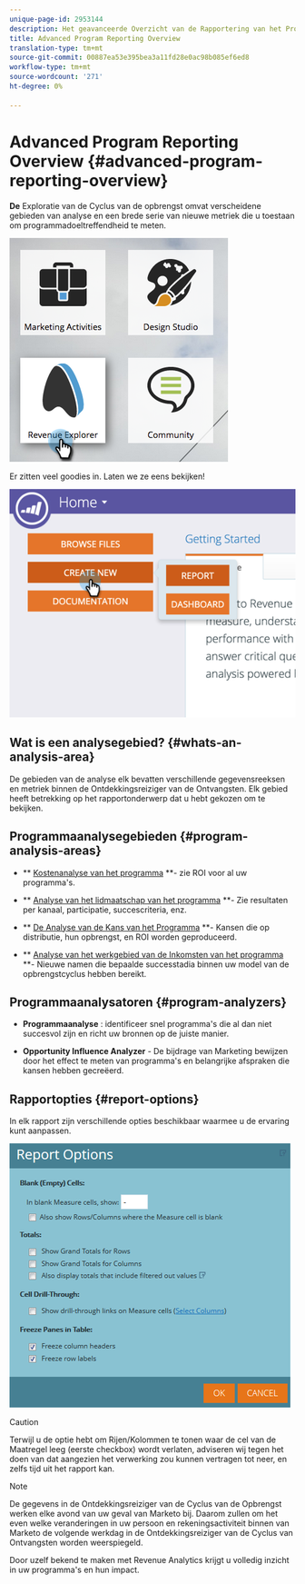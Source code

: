 ```yaml
---
unique-page-id: 2953144
description: Het geavanceerde Overzicht van de Rapportering van het Programma - Marketo Docs - de Documentatie van het Product
title: Advanced Program Reporting Overview
translation-type: tm+mt
source-git-commit: 00887ea53e395bea3a11fd28e0ac98b085ef6ed8
workflow-type: tm+mt
source-wordcount: '271'
ht-degree: 0%

---
```



# Advanced Program Reporting Overview {#advanced-program-reporting-overview}

**De** Exploratie van de Cyclus van de opbrengst omvat verscheidene gebieden van analyse en een brede serie van nieuwe metriek die u toestaan om programmadoeltreffendheid te meten.

![](assets/rev.png)

Er zitten veel goodies in. Laten we ze eens bekijken!

![](assets/image2015-4-30-10-3a15-3a17.png)

## Wat is een analysegebied? {#whats-an-analysis-area}

De gebieden van de analyse elk bevatten verschillende gegevensreeksen en metriek binnen de Ontdekkingsreiziger van de Ontvangsten. Elk gebied heeft betrekking op het rapportonderwerp dat u hebt gekozen om te bekijken.

## Programmaanalysegebieden {#program-analysis-areas}

* ** [Kostenanalyse van het programma](understanding-the-program-cost-analysis-area.md) **- zie ROI voor al uw programma&#39;s.

* ** [Analyse van het lidmaatschap van het programma](understanding-the-program-membership-analysis-area.md) **- Zie resultaten per kanaal, participatie, succescriteria, enz.

* ** [De Analyse van de Kans van het Programma](understanding-the-program-opportunity-analysis-area.md) **- Kansen die op distributie, hun opbrengst, en ROI worden geproduceerd.

* ** [Analyse van het werkgebied van de Inkomsten van het programma](understanding-the-program-revenue-stage-analysis-area.md) **- Nieuwe namen die bepaalde successtadia binnen uw model van de opbrengstcyclus hebben bereikt.

## Programmaanalysatoren {#program-analyzers}

* **Programmaanalyse** : identificeer snel programma&#39;s die al dan niet succesvol zijn en richt uw bronnen op de juiste manier.

* **Opportunity Influence Analyzer**  - De bijdrage van Marketing bewijzen door het effect te meten van programma&#39;s en belangrijke afspraken die kansen hebben gecreëerd.

## Rapportopties {#report-options}

In elk rapport zijn verschillende opties beschikbaar waarmee u de ervaring kunt aanpassen.

![](assets/report-options.png)

>[!CAUTION]
>
>Terwijl u de optie hebt om Rijen/Kolommen te tonen waar de cel van de Maatregel leeg (eerste checkbox) wordt verlaten, adviseren wij tegen het doen van dat aangezien het verwerking zou kunnen vertragen tot neer, en zelfs tijd uit het rapport kan.

>[!NOTE]
>
>De gegevens in de Ontdekkingsreiziger van de Cyclus van de Opbrengst werken elke avond van uw geval van Marketo bij. Daarom zullen om het even welke veranderingen in uw persoon en rekeningsactiviteit binnen van Marketo de volgende werkdag in de Ontdekkingsreiziger van de Cyclus van Ontvangsten worden weerspiegeld.

Door uzelf bekend te maken met Revenue Analytics krijgt u volledig inzicht in uw programma&#39;s en hun impact.